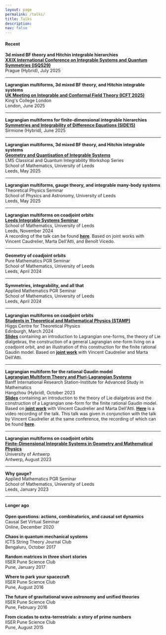 ```yaml
---
layout: page
permalink: /talks/
title: Talks
description:
nav: false
---
```


<h4> Recent </h4>

<b>3d mixed BF theory and Hitchin integrable hierarchies</b>\
**<a href="https://www.isqs.online/" target="_blank">XXIX International Conference on Integrable Systems and Quantum Symmetries (ISQS29)</a>**\
Prague (Hybrid), July 2025

<hr>

<b>Lagrangian multiforms, 3d mixed BF theory, and Hitchin integrable systems</b>\
**<a href="https://nms.kcl.ac.uk/gerard.watts/icft2025/" target="_blank">UK Meeting on Integrable and Conformal Field Theory (ICFT 2025)</a>**\
King's College London\
London, June 2025

<hr>


<b>Lagrangian multiforms for finite-dimensional integrable hierarchies</b>\
**<a href="https://side15.unimi.it/" target="_blank">Symmetries and Integrability of Difference Equations (SIDE15)</a>**\
Sirmione (Hybrid), June 2025

<hr>

<b>Lagrangian multiforms, 3d mixed BF theory, and Hitchin integrable systems</b>\
**<a href="https://integrable-systems.leeds.ac.uk/geometry-and-quantisation-of-integrable-systems/" target="_blank">Geometry and Quantisation of Integrable Systems</a>**\
LMS Classical and Quantum Integrability Workshop Series\
School of Mathematics, University of Leeds\
Leeds, May 2025

<hr>

<b>Lagrangian multiforms, gauge theory, and integrable many-body systems</b>\
Theoretical Physics Seminar\
School of Physics and Astronomy, University of Leeds\
Leeds, May 2025

<hr>

<b>Lagrangian multiforms on coadjoint orbits</b>\
**<a href="https://integrable-systems.leeds.ac.uk/seminar-activities/" target="_blank">Leeds Integrable Systems Seminar</a>**\
School of Mathematics, University of Leeds\
Leeds, November 2024\
A recording of the talk can be found **<a href="https://www.youtube.com/watch?v=fRvz6XceDAA" target="_blank">here</a>**. Based on joint works with Vincent Caudrelier, Marta Dell'Atti, and Benoît Vicedo.


<hr>


<b>Geometry of coadjoint orbits</b>\
Pure Mathematics PGR Seminar\
School of Mathematics, University of Leeds\
Leeds, April 2024

<hr>

<b>Symmetries, integrability, and all that</b>\
Applied Mathematics PGR Seminar\
School of Mathematics, University of Leeds\
Leeds, April 2024

<hr>

<b>Lagrangian multiforms on coadjoint orbits</b>\
**<a href="https://higgs.ph.ed.ac.uk/event/lagrangian-multiforms-on-coadjoint-orbits" target="_blank">Students in Theoretical and Mathematical Physics (STAMP)</a>**\
Higgs Centre for Theoretical Physics\
Edinburgh, March 2024\
**<a href="/assets/pdf/STAMP_Mar24.pdf" target="_blank">Slides</a>** containing an introduction to Lagrangian one-forms, the theory of Lie dialgebras, the construction of a general Lagrangian one-form living on a coadjoint orbit, and an illustration of this construction for the finite rational Gaudin model. Based on **<a href="https://arxiv.org/abs/2307.07339" target="_self">joint work</a>** with Vincent Caudrelier and Marta Dell'Atti.


<hr>

<b>Lagrangian multiform for the rational Gaudin model</b>\
**<a href="https://www.birs.ca/events/2023/5-day-workshops/23w5043" target="_blank">Lagrangian Multiform Theory and Pluri-Lagrangian Systems</a>**\
Banff International Research Station-Institute for Advanced Study in Mathematics\
Hangzhou (Hybrid), October 2023\
**<a href="/assets/pdf/BIRS_Oct23.pdf" target="_blank">Slides</a>** containing an introduction to the theory of Lie dialgebras and the construction of a Lagrangian one-form for the finite rational Gaudin model. Based on **<a href="https://arxiv.org/abs/2307.07339" target="_self">joint work</a>** with Vincent Caudrelier and Marta Dell'Atti. **<a href="http://www.birs.ca/events/2023/5-day-workshops/23w5043/videos/watch/202310251530-Singh.html" target="_self">Here</a>** is a video recording of the talk. This talk was given in conjunction with the talk by Vincent Caudrelier at the same conference, the recording of which can be found **<a href="http://www.birs.ca/events/2023/5-day-workshops/23w5043/videos/watch/202310251345-Caudrelier.html" target="_self">here</a>**.



<hr>

<b>Lagrangian multiforms on coadjoint orbits</b>\
**<a href="https://www.uantwerpen.be/nl/personeel/sonja-hohloch/private-webpage/conference-workshop/fdis2023/" target="_blank">Finite-Dimensional Integrable Systems in Geometry and Mathematical Physics</a>**\
University of Antwerp\
Antwerp, August 2023

<hr>

<b>Why gauge?</b>\
Applied Mathematics PGR Seminar\
School of Mathematics, University of Leeds\
Leeds, January 2023

<hr>

<h4> Longer ago </h4>

<b>Open questions: actions, combinatorics, and causal set dynamics</b>\
Causal Set Virtual Seminar\
Online, December 2020

<b>Chaos in quantum mechanical systems</b>\
ICTS String Theory Journal Club\
Bengaluru, October 2017

<b>Random matrices in three short stories</b>\
IISER Pune Science Club\
Pune, January 2017

<b>Where to park your spacecraft</b>\
IISER Pune Science Club\
Pune, August 2016

<b>The future of gravitational wave astronomy and unified theories</b>\
IISER Pune Science Club\
Pune, February 2016

<b>From cicadas to extra-terrestrials: a story of prime numbers</b>\
IISER Pune Science Club\
Pune, August 2015
